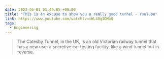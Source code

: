 ```yaml
---
date: 2023-06-01 01:40:05 +00:00
title: "This is an excuse to show you a really good tunnel - YouTube"
link: https://www.youtube.com/watch?v=xWL40q3DMoQ
tags:
  - Engineering
---
```


> The Catesby Tunnel, in the UK, is an old Victorian railway tunnel that has a new use: a secretive car testing facility, like a wind tunnel but in reverse.
